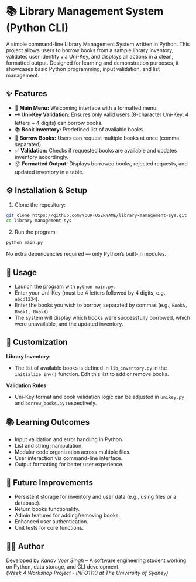 # 📚 Library Management System (Python CLI)
 
A simple command-line Library Management System written in Python. This project allows users to borrow books from a sample library inventory, validates user identity via Uni-Key, and displays all actions in a clean, formatted output. Designed for learning and demonstration purposes, it showcases basic Python programming, input validation, and list management.

## ✨ Features
- 🏫 **Main Menu:** Welcoming interface with a formatted menu.
- 🗝️ **Uni-Key Validation:** Ensures only valid users (8-character Uni-Key: 4 letters + 4 digits) can borrow books.
- 📚 **Book Inventory:** Predefined list of available books.
- 📝 **Borrow Books:** Users can request multiple books at once (comma separated).
- ✅ **Validation:** Checks if requested books are available and updates inventory accordingly.
- 📦 **Formatted Output:** Displays borrowed books, rejected requests, and updated inventory in a table.

## ⚙️ Installation & Setup
1. Clone the repository:
```bash
git clone https://github.com/YOUR-USERNAME/library-management-sys.git
cd library-management-sys
```
2. Run the program:
```bash
python main.py
```
No extra dependencies required — only Python’s built-in modules.

## 🚀 Usage
- Launch the program with `python main.py`.
- Enter your Uni-Key (must be 4 letters followed by 4 digits, e.g., `abcd1234`).
- Enter the books you wish to borrow, separated by commas (e.g., `BookA, Book1, BookX`).
- The system will display which books were successfully borrowed, which were unavailable, and the updated inventory.

## 🔧 Customization
**Library Inventory:**
- The list of available books is defined in `lib_inventory.py` in the `initialize_inv()` function. Edit this list to add or remove books.

**Validation Rules:**
- Uni-Key format and book validation logic can be adjusted in `unikey.py` and `borrow_books.py` respectively.

## 📚 Learning Outcomes
- Input validation and error handling in Python.
- List and string manipulation.
- Modular code organization across multiple files.
- User interaction via command-line interface.
- Output formatting for better user experience.

## 📌 Future Improvements
- Persistent storage for inventory and user data (e.g., using files or a database).
- Return books functionality.
- Admin features for adding/removing books.
- Enhanced user authentication.
- Unit tests for core functions.

## 🧑‍💻 Author
Developed by _Kanav Veer Singh_ – A software engineering student working on Python, data storage, and CLI development.   
_(Week 4 Workshop Project - INFO1110 at The University of Sydney)_
